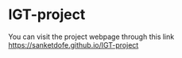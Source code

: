 # IGT-project


You can visit the project webpage through this link
https://sanketdofe.github.io/IGT-project
